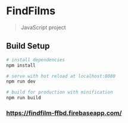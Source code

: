 # FindFilms

> JavaScript project

## Build Setup

``` bash
# install dependencies
npm install

# serve with hot reload at localhost:8080
npm run dev

# build for production with minification
npm run build
```

### https://findfilm-ffbd.firebaseapp.com/